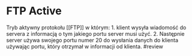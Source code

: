 # FTP Active
Tryb aktywny protokołu [[FTP]] w którym:
	1. klient wysyła wiadomość do servera z informacją o tym jakiego portu server musi użyć. 
	2. Następnie server używa swojego portu numer 20 do wysłania danych do klienta używając portu, który otrzymał w informacji od klienta. #review